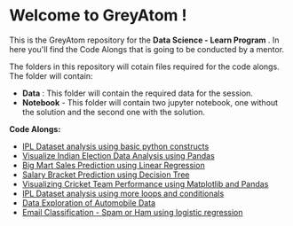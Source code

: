 # Welcome to GreyAtom !

This is the GreyAtom repository for the **Data Science - Learn Program** . In here you'll find the Code Alongs that is going to be conducted by a mentor. 

The folders in this repository will cotain files required for the code alongs. The folder will contain:

- **Data** : This folder will contain the required data for the session.
- **Notebook** - This folder will contain two jupyter notebook, one without the solution and the second one with the solution.

**Code Alongs:**
- [IPL Dataset analysis using basic python constructs](https://github.com/commit-live-students/GLabs_Data_Science_Learn/tree/master/IPL%20Dataset%20analysis%20using%20basic%20python%20constructs)
- [Visualize Indian Election Data Analysis using Pandas](https://github.com/commit-live-students/GLabs_Data_Science_Learn/tree/master/Visualize%20Indian%20Election%20Data%20Analysis%20using%20Pandas)
- [Big Mart Sales Prediction using Linear Regression](https://github.com/commit-live-students/GLabs_Data_Science_Learn/tree/master/Big%20Mart%20Sales%20Prediction%20using%20Linear%20Regression)
- [Salary Bracket Prediction using Decision Tree](https://github.com/commit-live-students/GLabs_Data_Science_Learn/tree/master/Salary%20Bracket%20Prediction%20using%20Decision%20Tree)
- [Visualizing Cricket Team Performance using Matplotlib and Pandas](https://github.com/commit-live-students/GLabs_Data_Science_Learn/tree/master/Visualizing%20Cricket%20Team%20Performance%20using%20Matplotlib%20and%20Pandas)
- [IPL Dataset analysis using more loops and conditionals](https://github.com/commit-live-students/GLabs_Data_Science_Learn/tree/master/IPL%20Dataset%20analysis%20using%20more%20loops%20and%20conditionals)
- [Data Exploration of Automobile Data](https://github.com/commit-live-students/GLabs_Data_Science_Learn/tree/master/Data%20Exploration%20of%20Automobile%20Data)
- [Email Classification - Spam or Ham using logistic regression](https://github.com/commit-live-students/GLabs_Data_Science_Learn/tree/master/Email%20Classification%20-%20Spam%20or%20Ham%20using%20logistic%20regression)
